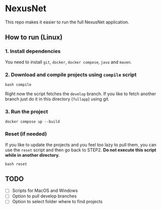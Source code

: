 # NexusNet
This repo makes it easier to run the full NexusNet application. 

## How to run (Linux)

### 1. Install dependencies

You need to install `git`, `docker`, `docker compose`, `java` and `maven`.

### 2. Download and compile projects using `compile` script

```
bash compile
```

Right now the script fetches the `develop` branch. If you like to fetch another branch just do it in this directory (`fullapp`) using git.

### 3. Run the project

```
docker compose up --build
```

### Reset (if needed)

If you like to update the projects and you feel too lazy to pull them, you can use the `reset` script and then go back to STEP2. **Do not execute this script while in another directory.**

```
bash reset
```

## TODO

- [ ] Scripts for MacOS and Windows
- [ ] Option to pull develop branches
- [ ] Option to select folder where to find projects
